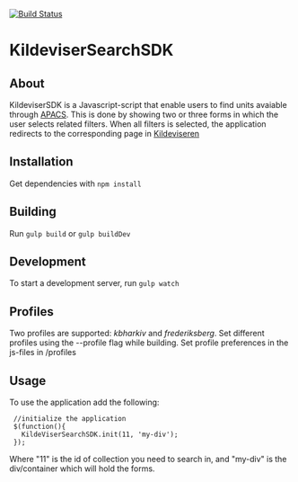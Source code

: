 [![Build Status](https://travis-ci.org/CopenhagenCityArchives/KildeviserSearchSDK.svg?branch=master)](https://travis-ci.org/CopenhagenCityArchives/KildeviserSearchSDK)

KildeviserSearchSDK
===================
About
-----
KildeviserSDK is a Javascript-script that enable users to find units avaiable through [APACS](https://github.com/copenhagencityarchives/apacs).
This is done by showing two or three forms in which the user selects related filters. When all filters is selected, the application redirects to the corresponding page in [Kildeviseren](https://github.com/copenhagencityarchives/kildeviseren)

Installation
------------

Get dependencies with `npm install`

Building
--------

Run `gulp build` or `gulp buildDev`


Development
-----------

To start a development server, run `gulp watch`

Profiles
--------
Two profiles are supported: *kbharkiv* and *frederiksberg*.
Set different profiles using the --profile flag while building.
Set profile preferences in the js-files in /profiles

Usage
-----
To use the application add the following:
 ```
  //initialize the application
  $(function(){
    KildeViserSearchSDK.init(11, 'my-div');
  });
  ```
  Where "11" is the id of collection you need to search in, and "my-div" is the div/container which will hold the forms.
